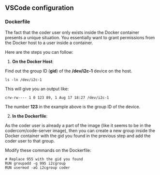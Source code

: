 ## VSCode configuration

### Dockerfile

 The fact that the coder user only exists inside the Docker container presents a unique situation. You essentially want to grant permissions from the Docker host to a user inside a container.

 Here are the steps you can follow:

1. **On the Docker Host**:

Find out the group ID (**gid**) of the **/dev/i2c-1** device on the host.

```
ls -ln /dev/i2c-1
```

This will give you an output like:

```
crw-rw---- 1 0 123 89, 1 Aug 17 18:27 /dev/i2c-1
```

The number **123** in the example above is the group ID of the device.

2. **In the Dockerfile**:

As the coder user is already a part of the image (like it seems to be in the codercom/code-server image), then you can create a new group inside the Docker container with the gid you found in the previous step and add the coder user to that group.

Modify these commands on the Dockerfile:

```
# Replace 955 with the gid you found
RUN groupadd -g 995 i2cgroup
RUN usermod -aG i2cgroup coder

```
